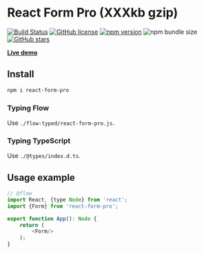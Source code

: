 # React Form Pro (XXXkb gzip)

[![Build Status](https://travis-ci.org/webbestmaster/react-form-pro.svg?branch=master)](https://travis-ci.org/github/webbestmaster/react-form-pro)
[![GitHub license](https://img.shields.io/npm/l/react-form-pro)](https://github.com/webbestmaster/react-form-pro/blob/master/license)
[![npm version](https://img.shields.io/npm/v/react-form-pro.svg?style=flat)](https://www.npmjs.com/package/react-form-pro)
![npm bundle size](https://img.shields.io/bundlephobia/minzip/react-form-pro)
[![GitHub stars](https://img.shields.io/github/stars/webbestmaster/react-form-pro?style=social&maxAge=2592000)](https://github.com/webbestmaster/react-form-pro/)


**[Live demo](http://webbestmaster.github.io/react-form-pro)**


## Install

```bash
npm i react-form-pro
```


### Typing Flow

Use `./flow-typed/react-form-pro.js`.


### Typing TypeScript

Use `./@types/index.d.ts`.


## Usage example

```javascript
// @flow
import React, {type Node} from 'react';
import {Form} from 'react-form-pro';

export function App(): Node {
    return (
        <Form/>
    );
}
```
